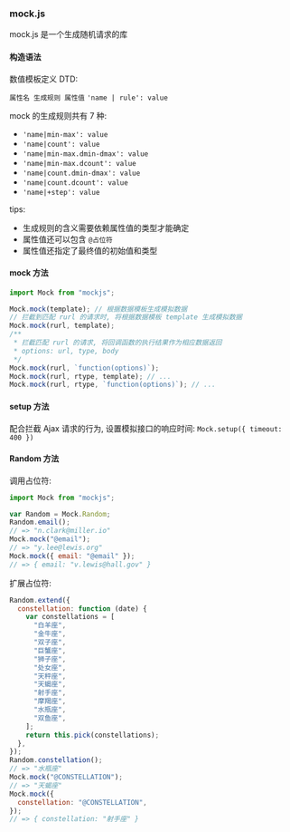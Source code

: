 ### mock.js

mock.js 是一个生成随机请求的库

#### 构造语法

数值模板定义 DTD:

`属性名 生成规则 属性值`
`'name | rule': value`

mock 的生成规则共有 7 种:

- `'name|min-max': value`
- `'name|count': value`
- `'name|min-max.dmin-dmax': value`
- `'name|min-max.dcount': value`
- `'name|count.dmin-dmax': value`
- `'name|count.dcount': value`
- `'name|+step': value`

tips:

- 生成规则的含义需要依赖属性值的类型才能确定
- 属性值还可以包含 `@占位符`
- 属性值还指定了最终值的初始值和类型

#### mock 方法

```js
import Mock from "mockjs";

Mock.mock(template); // 根据数据模板生成模拟数据
// 拦截到匹配 rurl 的请求时, 将根据数据模板 template 生成模拟数据
Mock.mock(rurl, template);
/**
 * 拦截匹配 rurl 的请求, 将回调函数的执行结果作为相应数据返回
 * options: url, type, body
 */
Mock.mock(rurl, `function(options)`);
Mock.mock(rurl, rtype, template); // ...
Mock.mock(rurl, rtype, `function(options)`); // ...
```

#### setup 方法

配合拦截 Ajax 请求的行为, 设置模拟接口的响应时间:
`Mock.setup({ timeout: 400 })`

#### Random 方法

调用占位符:

```js
import Mock from "mockjs";

var Random = Mock.Random;
Random.email();
// => "n.clark@miller.io"
Mock.mock("@email");
// => "y.lee@lewis.org"
Mock.mock({ email: "@email" });
// => { email: "v.lewis@hall.gov" }
```

扩展占位符:

```js
Random.extend({
  constellation: function (date) {
    var constellations = [
      "白羊座",
      "金牛座",
      "双子座",
      "巨蟹座",
      "狮子座",
      "处女座",
      "天秤座",
      "天蝎座",
      "射手座",
      "摩羯座",
      "水瓶座",
      "双鱼座",
    ];
    return this.pick(constellations);
  },
});
Random.constellation();
// => "水瓶座"
Mock.mock("@CONSTELLATION");
// => "天蝎座"
Mock.mock({
  constellation: "@CONSTELLATION",
});
// => { constellation: "射手座" }
```
